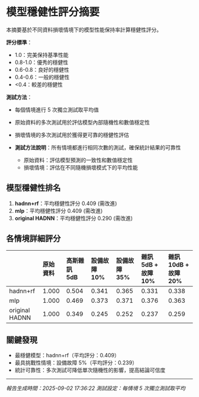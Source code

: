 # 模型穩健性評分摘要

本摘要基於不同資料損壞情境下的模型性能保持率計算穩健性評分。

**評分標準**：
- 1.0：完美保持基準性能
- 0.8-1.0：優秀的穩健性
- 0.6-0.8：良好的穩健性
- 0.4-0.6：一般的穩健性
- <0.4：較差的穩健性

**測試方法**：
- 每個情境進行 5 次獨立測試取平均值
- 原始資料的多次測試用於評估模型內部隨機性和數值穩定性
- 損壞情境的多次測試用於獲得更可靠的穩健性評估

- **測試方法說明**：所有情境都進行相同次數的測試，確保統計結果的可靠性
  - 原始資料：評估模型預測的一致性和數值穩定性
  - 損壞情境：評估在不同隨機損壞模式下的平均性能
## 模型穩健性排名

1. **hadnn+rf**：平均穩健性評分 0.409 (需改進)
2. **mlp**：平均穩健性評分 0.409 (需改進)
3. **original HADNN**：平均穩健性評分 0.290 (需改進)

## 各情境詳細評分

|                | 原始資料 | 高斯雜訊 5dB | 設備故障 10% | 設備故障 35% | 雜訊 5dB + 故障 10% | 雜訊 10dB + 故障 20% |
|:---------------|:----|:--------|:--------|:--------|:---------------|:----------------|
| hadnn+rf | 1.000 | 0.504 | 0.341 | 0.365 | 0.331 | 0.338 |
| mlp | 1.000 | 0.469 | 0.373 | 0.371 | 0.376 | 0.363 |
| original HADNN | 1.000 | 0.349 | 0.245 | 0.252 | 0.237 | 0.259 |

## 關鍵發現

- 最穩健模型：hadnn+rf（平均評分：0.409）
- 最具挑戰性情境：設備故障 5%（平均評分：0.239）
- 統計可靠性：多次測試可降低單次隨機性的影響，提高結論可信度

---
*報告生成時間：2025-09-02 17:36:22*
*測試設定：每情境 5 次獨立測試取平均*
